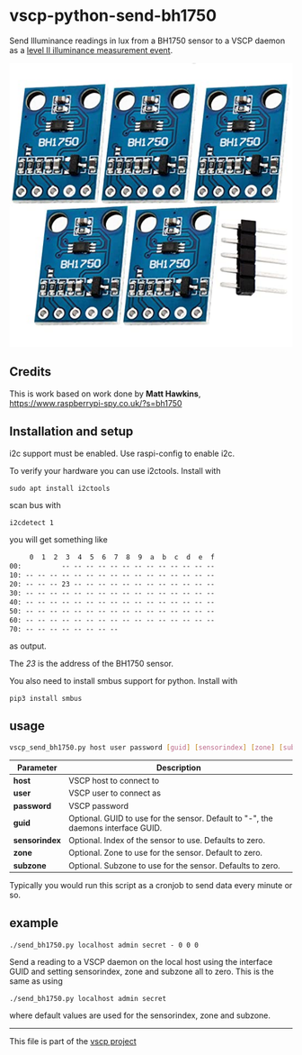 # vscp-python-send-bh1750

Send Illuminance readings in lux from a BH1750 sensor to a VSCP daemon as a [level II illuminance measurement event](https://grodansparadis.github.io/vscp-doc-spec/#/./class2.measurement_str?id=type25).

![](./images/bh1750.jpg)

## Credits

This is work based on work done by **Matt Hawkins**, https://www.raspberrypi-spy.co.uk/?s=bh1750

## Installation and setup

i2c support must be enabled. Use raspi-config to enable i2c.

To verify your hardware you can use i2ctools. Install with

```
sudo apt install i2ctools
```

scan bus with

```
i2cdetect 1
```

you will get something like

```
     0  1  2  3  4  5  6  7  8  9  a  b  c  d  e  f
00:          -- -- -- -- -- -- -- -- -- -- -- -- -- 
10: -- -- -- -- -- -- -- -- -- -- -- -- -- -- -- -- 
20: -- -- -- 23 -- -- -- -- -- -- -- -- -- -- -- -- 
30: -- -- -- -- -- -- -- -- -- -- -- -- -- -- -- -- 
40: -- -- -- -- -- -- -- -- -- -- -- -- -- -- -- -- 
50: -- -- -- -- -- -- -- -- -- -- -- -- -- -- -- -- 
60: -- -- -- -- -- -- -- -- -- -- -- -- -- -- -- -- 
70: -- -- -- -- -- -- -- -- 

```

as output.

The _23_ is the address of the BH1750 sensor.

You also need to install smbus support for python. Install with

```
pip3 install smbus
```

## usage

```bash
vscp_send_bh1750.py host user password [guid] [sensorindex] [zone] [subzone]
```

| Parameter | Description |
|----------|-------------|
| **host**     | VSCP host to connect to |
| **user**     | VSCP user to connect as |
| **password** | VSCP password |
| **guid**     | Optional. GUID to use for the sensor. Default to "-", the daemons interface GUID. |
| **sensorindex** | Optional. Index of the sensor to use. Defaults to zero. |
| **zone**     | Optional. Zone to use for the sensor. Default to zero. |
| **subzone**  | Optional. Subzone to use for the sensor. Defaults to zero. |

Typically you would run this script as a cronjob to send data every minute or so.


## example

```
./send_bh1750.py localhost admin secret - 0 0 0
```

Send a reading to a VSCP daemon on the local host using the interface GUID and setting sensorindex, zone and subzone all to zero. This is the same as using

```
./send_bh1750.py localhost admin secret
```

where default values are used for the sensorindex, zone and subzone.

---

This file is part of the [vscp project](https://www.vscp.org)